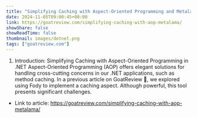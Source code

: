 ```yaml
---
title: "Simplifying Caching with Aspect-Oriented Programming and Metalama in .NET"
date: 2024-11-05T09:00:45+00:00
link: https://goatreview.com/simplifying-caching-with-aop-metalama/
showShare: false
showReadTime: false
thumbnail: images/dotnet.png
tags: ["goatreview.com"]
---
```

1. Introduction: Simplifying Caching with Aspect-Oriented Programming in .NET
Aspect-Oriented Programming (AOP) offers elegant solutions for handling cross-cutting concerns in our .NET applications, such as method caching. In a previous article on GoatReview 🐐, we explored using Fody to implement a caching aspect. Although powerful, this tool presents significant challenges.

- Link to article: https://goatreview.com/simplifying-caching-with-aop-metalama/